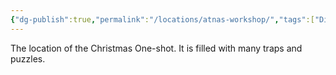 ```yaml
---
{"dg-publish":true,"permalink":"/locations/atnas-workshop/","tags":["Display"],"updated":"2025-03-01T21:15:17.752+00:00"}
---
```


The location of the Christmas One-shot. It is filled with many traps and puzzles.